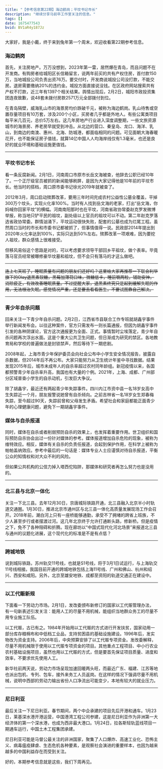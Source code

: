 ```yaml
---
title: "【参考信息第22期】海边鹤岗；平坟书记市长"
description: "继续分享马前卒工作室关注的信息。"
tags: []
date: 1675477543
bvid: BV1aR4y187Jz
---
```

大家好，我是小戴，终于来到兔年第一个周末，欢迎收看第22期参考信息。

### 海边鹤岗

首先，关注房地产。万万没想到，2023年第一雷，居然爆在青岛，而且问题不在开发商。有购房者给城阳区长信箱留言，说两年前买的共有产权住房，首付款150万，当地城投公司负责出资76万。要交付时，开发商说城投公司没打款，不能交房。退房需要缴纳20%的违约金。城投方面直接说没钱。在区政府网站搜索共有产权不打款，近三年有1397个相关结果。舆情出现后，2月2日，城阳市政投资集团连夜致歉，说48套未拨付房款2571万元全部拨付到位。

在青岛隔壁，威海乳山市的海景房均价跌破千元，被称为海边鹤岗。乳山待售或空置存量项目有10万套，涉及200个小区，买房者几乎都是外地人。有些公寓类项目每平米几百元，总价5万左右。这几年房地产行业进入深度调整期，一些文旅资源城市的海景房、养老房早就受到冲击。从北边的营口、秦皇岛、龙口、海洋、乳山，到南边的南澳、惠州、北海、防城港，都面临相同的问题。可见面朝大海春暖花开，也不能保证房子值钱，就算14亿中国人人均海岸线仅有1.3毫米，也还是良好的就业环境和基础设施更值钱。

---

### 平坟书记市长

看一条反腐新闻。2月1日，河南周口市原市长岳文海被查，他辞去公职已经10年了。一个正厅级官员被抓的新闻能够刷屏，是因为大家记得他是10年前的平坟市长。他当时的搭档，周口原市委书记徐光2019年就被查了。

2012年3月，周口启动殡葬改革，要用三年时间完成农村公益性公墓全覆盖，平掉300万个坟头，实现火化率100%。当时有人找到岳文海的老家，打出“岳文海，你妈喊你回家平坟”的横幅。河南南阳那时也在平坟，河南省政协常委赵克罗发微博举报，称当地只铲平民的祖坟，副处级以上官员的祖坟可以不动。第二年赵克罗落选省政协常委。群情汹涌下，平坟运动很快失败，配套的公墓也成为烂尾工程。虽然周口当时的市长和市委书记都被抓了，但事情值得一说。民政部2014年提出到2020年火化率达到100%，实际只达到50%左右。殡葬改革一项艰难，因为要挖人祖坟，群众感情上很难接受。

但移风易俗这个思路是对的，可以考虑要求领导干部回乡平祖坟，做个表率。毕竟落马官员经常被曝修豪华坟墓和祖坟，但不会只有落马的才这么做吧。

---

~~连上七天班了，睡眠质量有问题的朋友们还好吗？这里给大家再推荐一下联合利华旗下的Olay退黑素软糖，黑莓加薄荷口味，微糖低卡，睡前嚼两粒，辅助安神，消除疲乏，有效改善睡眠质量。不过提醒大家，退黑素终究只是起到缓解失眠的作用，无法根治失眠。感觉情况严重，还是要去看看医生，不要试图靠自己解决。~~

---

### 青少年自杀问题

回来关注一下青少年自杀问题。2月2日，江西省市县联合工作专班就胡鑫宇事件举行新闻发布会。以往这种案件，官方只需发布一则长篇通报，但因为胡鑫宇事件引发的各种阴谋论，官方这次通报更为全面、正式。事情暂时尘埃落定，青少年自杀问题再次浮出水面。这是个重大公共卫生问题，但日渐成为研究的禁区。各地教育局和学校的普遍做法是封锁禁声，然后等待下一期悲剧。

2008年起，上海市青少年保护委员会向社会公布中小学生安全情况报告，披露自杀数据，但2014年后不再公布。大家只能努力从卫生统计年鉴中寻找数据。结果发现2015年后，城市未成年人的自杀率超过农村同年龄组。新冠疫情以来，各国都预警青少年自杀率升高，我国也有大量的个例。2021年，上海、成都、广州部分区域普查小学生的自杀动机，引发巨大争议。

除了胡鑫宇，最近还有两起青少年失踪事件。四川内江市资中县一名18岁女高中生失踪近一个月，朋友报警说她曾有自杀倾向。之前吉林省一名18岁女生郑春梅失踪，至今超过90天，失踪前曾和父母发生矛盾。希望社会和家庭都能正面青少年的心理健康问题，避免下一期胡鑫宇事件。

### 媒体与自杀报道

同时，媒体在自杀或者削弱预防自杀的效果上，也发挥着重要作用。世卫组织和国际预防自杀协会出过一份针对媒体的参考。媒体报道增加自杀危险的现象，被称为维特效应。相反，媒体有关自杀的负责任报道，会起到保护作用，在科学上被称为帕帕盖纳效应。参考中最后的一句话是：媒体专业人士应谨慎对待自杀报道，平衡公众的知情权和对大众不利的风险。

但如果公共机构的公信力掉入塔西佗陷阱，那媒体和研究者再怎么努力也是没用的。

---

### 北三县与北京一体化

关注一下北三县。去年12月30日，京唐城际铁路开通，北三县融入北京半小时轨道交通圈。1月30日，推进北京市通州区与北三县一体化高质量发展现场工作会召开。2018年前，潮白河上只有一座桥能够通勤，承受不了拥堵的跨省上班族，不少人甚至步行或者摆渡过河。这几年北京终于允许打通断头路，修新桥。但是疫情之下，免不了各种阻碍和折腾。现在廊坊以“中国式现代化河北场景”来报道北三县与通州的议题化进展，这个现代化的标准是不是有点低？

---

### 跨城地铁

说到城际铁路，苏州轨交11号线，也就是S1号线，将于3月1日试运行，与上海轨交11号线相接。我国目前开通的跨城地铁包括上海11号线、广州和佛山、杭州和绍兴、西安和咸阳。另外，北京至雄安地铁、成都至资阳的轨道交通正在建设中。

---

### 以工代赈新规

下面看一下劳动力市场。2月1日，发改委颁布新修订的国家以工代赈管理办法，有一句新表述引发关注：能用人工的尽量不用机械，能组织当地群众务工的尽量不用专业施工队伍。

以工代赈，古已有之。1984年开始用以工代赈的方式进行开发扶贫，国家动用一部分库存粮棉布和中低档工业品，支持贫困县的基础设施建设。1996年后，发实物改为资金支持。2006年后，中央预算安排了以工代赈专项资金。发改委解释，尽量不用机械限于使用以工代赈专项资金的项目。其他重点工程项目、中小行农业农村基础设施项目，虽然也用以工代赈的方式，但是要首先保证项目质量、进度和效率，不要求优先使用人工。

新华社前两天说，劳动力市场呈现加速回暖两头旺，而最近广东、福建、江苏等地也派出包机、专列、包车，接外来务工人员返岗。在这样的情况下强调尽量不用机械，说明中西部的劳动力输出省份人口净流出可能变少，本地有较大的就业压力。

---

### 尼日利亚

最后关注一下尼日利亚。春节期间，两个中企承建的项目先后开港和通车。1月23日，莱基深水港开港运营，中国港湾工程公司参建，这是尼日利亚作为非洲第一大经济体的第一个深水港，也成为西非最大港口。1月24日，拉各斯轻轨蓝线项目一期通车运行，中国土木工程集团承建。

尼日利亚可能是马督公最关注的非洲国家，聚集了人口爆炸、高速工业化、恐怖主义、病毒瘟疫肆虐、生态危机各种要素，是观察社会演进的重要样本，也因为越来越多的中国利益存在而受到关注。

好的，本期参考信息就是这些，我们下周再见。


